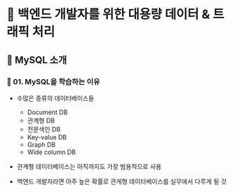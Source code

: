 # :book: 백엔드 개발자를 위한 대용량 데이터 & 트래픽 처리

## :pushpin: MySQL 소개
### :seedling: 01. MySQL을 학습하는 이유
- 수많은 종류의 데이터베이스들
    - Document DB
    - 관계형 DB
    - 전문색인 DB
    - Key-value DB
    - Graph DB
    - Wide column DB
    
- 관계형 데이터베이스는 아직까지도 가장 범용적으로 사용
- 백엔드 개발자라면 아주 높은 확률로 관게형 데이터베이스를 실무에서 다루게 될 것